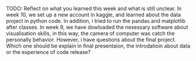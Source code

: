 TODO: Reflect on what you learned this week and what is still unclear.
In week 10, we set up a new account in kaggle, and learned about the data project in python code. In addition, i tried to run the pandas and matplotlib after classes.
In week 9,  we have dowloaded the nesessary software about visualisation skills, in this way, the camera of computer was catch the personally behavior.
However, i have questions about the final project. Which one should be explain in final presentaion, the introdatioin about data or the experience of code release?